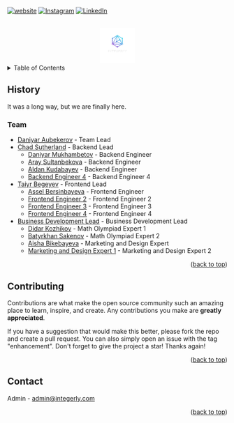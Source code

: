 <div id="top"></div>

[![website][web-shield]][web-url]
[![Instagram][insta-shield]][insta-url]
[![LinkedIn][linkedin-shield]][linkedin-url]

<!-- PROJECT LOGO -->
<br />
<div align="center">
  <a href="https:/integerly.com">
    <img src="../images/logo.png" alt="Integerly" width="80" height="80">
  </a>
</div>

<!-- TABLE OF CONTENTS -->
<details>
  <summary>Table of Contents</summary>
  <ul>
    <li><a href="#history">History</a></li>
    <li><a href="#team">Team</a></li>
    <li><a href="#contributing">Contributing</a></li>
    <li><a href="#contact">Contact</a></li>
  </ou>
</details>

<!-- ABOUT THE PROJECT -->

## History

It was a long way, but we are finally here.

### Team

- [Daniyar Aubekerov](https://github.com/daniyardake) - Team Lead
- [Chad Sutherland](https://github.com/cjsuth) - Backend Lead
  - [Daniyar Mukhambetov](https://github.com/daniyarmukhambetov) - Backend Engineer
  - [Aray Sultanbekova](https://github.com/Araikin) - Backend Engineer
  - [Aldan Kudabayev](https://github.com/aldan) - Backend Engineer
  - [Backend Engineer 4](https://www.linkedin.com/in/danikhandro/) - Backend Engineer 4
- [Taiyr Begeyev](https://github.com/taiyrbegeyev) - Frontend Lead
  - [Assel Bersinbayeva](https://github.com/Asselya1999) - Frontend Engineer
  - [Frontend Engineer 2](https://www.linkedin.com/in/danikhandro/) - Frontend Engineer 2
  - [Frontend Engineer 3](https://www.linkedin.com/in/danikhandro/) - Frontend Engineer 3
  - [Frontend Engineer 4](https://www.linkedin.com/in/danikhandro/) - Frontend Engineer 4
- [Business Development Lead](https://www.linkedin.com/in/danikhandro/) - Business Development Lead
  - [Didar Kozhikov](https://www.linkedin.com/in/didar-kozhikov-a5036020b/) - Math Olympiad Expert 1
  - [Batyrkhan Sakenov](https://www.linkedin.com/in/batyrkhan-sakenov-80ba391b2/) - Math Olympiad Expert 2
  - [Aisha Bikebayeva](https://www.linkedin.com/in/bikebayeva/) - Marketing and Design Expert
  - [Marketing and Design Expert 1](https://www.linkedin.com/in/danikhandro/) - Marketing and Design Expert 2

<p align="right">(<a href="#top">back to top</a>)</p>

## Contributing

Contributions are what make the open source community such an amazing place to learn, inspire, and create. Any contributions you make are **greatly appreciated**.

If you have a suggestion that would make this better, please fork the repo and create a pull request. You can also simply open an issue with the tag "enhancement".
Don't forget to give the project a star! Thanks again!

<p align="right">(<a href="#top">back to top</a>)</p>

<!-- CONTACT -->

## Contact

Admin - admin@integerly.com

<p align="right">(<a href="#top">back to top</a>)</p>

<!-- ACKNOWLEDGMENTS -->

[linkedin-shield]: https://img.shields.io/badge/-LinkedIn-black.svg?style=for-the-badge&logo=linkedin&colorB=555
[linkedin-url]: https://www.linkedin.com/company/integerly
[insta-shield]: https://img.shields.io/badge/-Instagram-black.svg?style=for-the-badge&logo=instagram&colorB=555
[insta-url]: https://www.linkedin.com/company/integerly
[web-shield]: https://img.shields.io/badge/Website-2000%2B-black?style=for-the-badge&colorB=555
[web-url]: https://www.integerly.com
